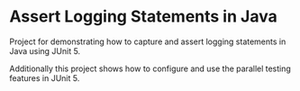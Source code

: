 # Assert Logging Statements in Java 

Project for demonstrating how to capture and assert logging statements in Java using JUnit 5.

Additionally this project shows how to configure and use the parallel testing features in JUnit 5.
